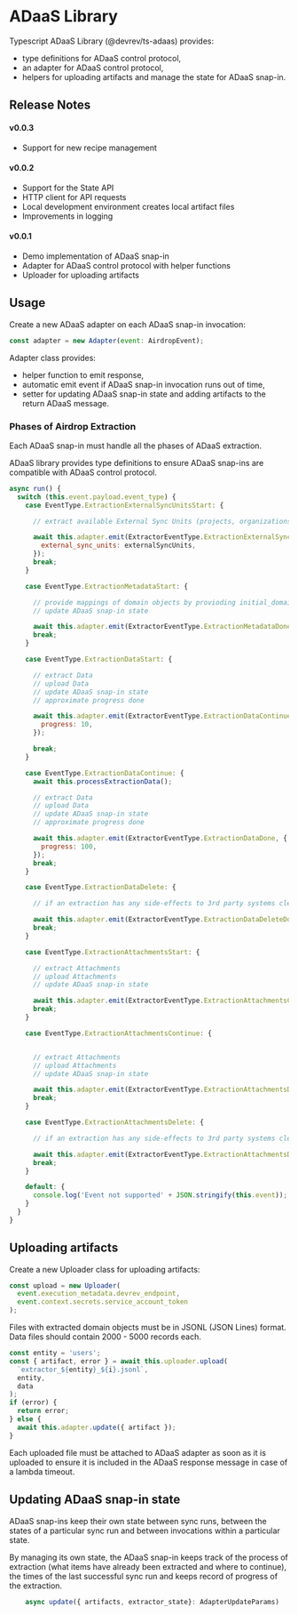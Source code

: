 # ADaaS Library

Typescript ADaaS Library (@devrev/ts-adaas) provides:

- type definitions for ADaaS control protocol,
- an adapter for ADaaS control protocol,
- helpers for uploading artifacts and manage the state for ADaaS snap-in.

## Release Notes

#### v0.0.3

- Support for new recipe management

#### v0.0.2

- Support for the State API
- HTTP client for API requests
- Local development environment creates local artifact files
- Improvements in logging

#### v0.0.1

- Demo implementation of ADaaS snap-in
- Adapter for ADaaS control protocol with helper functions
- Uploader for uploading artifacts

## Usage

Create a new ADaaS adapter on each ADaaS snap-in invocation:

```javascript
const adapter = new Adapter(event: AirdropEvent);
```

Adapter class provides:

- helper function to emit response,
- automatic emit event if ADaaS snap-in invocation runs out of time,
- setter for updating ADaaS snap-in state and adding artifacts to the return ADaaS message.

### Phases of Airdrop Extraction

Each ADaaS snap-in must handle all the phases of ADaaS extraction.

ADaaS library provides type definitions to ensure ADaaS snap-ins are compatible with ADaaS control protocol.

```javascript
async run() {
  switch (this.event.payload.event_type) {
    case EventType.ExtractionExternalSyncUnitsStart: {

      // extract available External Sync Units (projects, organizations, ...)

      await this.adapter.emit(ExtractorEventType.ExtractionExternalSyncUnitsDone, {
        external_sync_units: externalSyncUnits,
      });
      break;
    }

    case EventType.ExtractionMetadataStart: {

      // provide mappings of domain objects by provioding initial_domain_mapping.json file
      // update ADaaS snap-in state

      await this.adapter.emit(ExtractorEventType.ExtractionMetadataDone);
      break;
    }

    case EventType.ExtractionDataStart: {

      // extract Data
      // upload Data
      // update ADaaS snap-in state
      // approximate progress done

      await this.adapter.emit(ExtractorEventType.ExtractionDataContinue, {
        progress: 10,
      });

      break;
    }

    case EventType.ExtractionDataContinue: {
      await this.processExtractionData();

      // extract Data
      // upload Data
      // update ADaaS snap-in state
      // approximate progress done

      await this.adapter.emit(ExtractorEventType.ExtractionDataDone, {
        progress: 100,
      });
      break;
    }

    case EventType.ExtractionDataDelete: {

      // if an extraction has any side-effects to 3rd party systems cleanup should be done here.

      await this.adapter.emit(ExtractorEventType.ExtractionDataDeleteDone);
      break;
    }

    case EventType.ExtractionAttachmentsStart: {

      // extract Attachments
      // upload Attachments
      // update ADaaS snap-in state

      await this.adapter.emit(ExtractorEventType.ExtractionAttachmentsContinue);
      break;
    }

    case EventType.ExtractionAttachmentsContinue: {


      // extract Attachments
      // upload Attachments
      // update ADaaS snap-in state

      await this.adapter.emit(ExtractorEventType.ExtractionAttachmentsDone);
      break;
    }

    case EventType.ExtractionAttachmentsDelete: {

      // if an extraction has any side-effects to 3rd party systems cleanup should be done here.

      await this.adapter.emit(ExtractorEventType.ExtractionAttachmentsDeleteDone);
      break;
    }

    default: {
      console.log('Event not supported' + JSON.stringify(this.event));
    }
  }
}
```

## Uploading artifacts

Create a new Uploader class for uploading artifacts:

```javascript
const upload = new Uploader(
  event.execution_metadata.devrev_endpoint,
  event.context.secrets.service_account_token
);
```

Files with extracted domain objects must be in JSONL (JSON Lines) format. Data files should contain 2000 - 5000 records each.

```javascript
const entity = 'users';
const { artifact, error } = await this.uploader.upload(
  `extractor_${entity}_${i}.jsonl`,
  entity,
  data
);
if (error) {
  return error;
} else {
  await this.adapter.update({ artifact });
}
```

Each uploaded file must be attached to ADaaS adapter as soon as it is uploaded to ensure it is included in the ADaaS response message in case of a lambda timeout.

## Updating ADaaS snap-in state

ADaaS snap-ins keep their own state between sync runs, between the states of a particular sync run and between invocations within a particular state.

By managing its own state, the ADaaS snap-in keeps track of the process of extraction (what items have already been extracted and where to continue), the times of the last successful sync run and keeps record of progress of the extraction.

```typescript
    async update({ artifacts, extractor_state}: AdapterUpdateParams)
```
